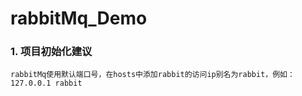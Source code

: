 # rabbitMq_Demo
### 1. 项目初始化建议
    rabbitMq使用默认端口号，在hosts中添加rabbit的访问ip别名为rabbit，例如：127.0.0.1 rabbit